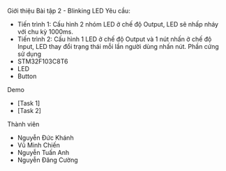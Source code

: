 
 Giới thiệu
Bài tập 2 - Blinking LED
 Yêu cầu:
- Tiến trình 1: Cấu hình 2 nhóm LED ở chế độ Output, LED sẽ nhấp nháy với chu kỳ 1000ms. 
- Tiến trình 2: Cấu hình 1 LED ở chế độ Output và 1 nút nhấn ở chế độ Input, LED thay đổi trạng thái mỗi lần người dùng nhấn nút.
 Phần cứng sử dụng
- STM32F103C8T6
- LED
- Button

Demo
- [Task 1]
- [Task 2]

 Thành viên
- Nguyễn Đức Khánh
- Vũ Minh Chiến
- Nguyễn Tuấn Anh
- Nguyễn Đăng Cường

